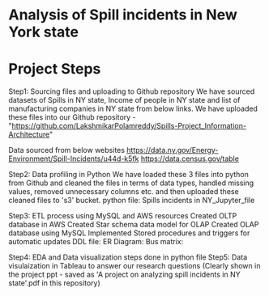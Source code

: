 # Analysis of Spill incidents in New York state

# Project Steps

Step1: Sourcing files and uploading to Github repository
We have sourced datasets of Spills in NY state, Income of people in NY state and list of manufacturing companies in NY state from below links. We have uploaded these files into our Github repository - "https://github.com/LakshmikarPolamreddy/Spills-Project_Information-Architecture"

Data sourced from below websites
https://data.ny.gov/Energy-Environment/Spill-Incidents/u44d-k5fk
https://data.census.gov/table

Step2: Data profiling in Python
We have loaded these 3 files into python from Github and cleaned the files in terms of data types, handled missing values, removed unnecessary columns etc. and then uploaded these cleaned files to 's3' bucket.
python file: Spills incidents in NY_Jupyter_file

Step3: ETL process using MySQL and AWS resources
Created OLTP database in AWS
Created Star schema data model for OLAP
Created OLAP database using MySQL
Implemented Stored procedures and triggers for automatic updates
DDL file:
ER Diagram:
Bus matrix: 

Step4: EDA and Data visualization steps done in python file
Step5: Data visulaization in Tableau to answer our research questions (Clearly shown in the project ppt - saved as 'A project on analyzing spill incidents in NY state'.pdf in this repository)

